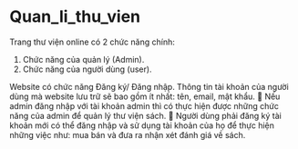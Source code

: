 # Quan_li_thu_vien
Trang thư viện online có 2 chức năng chính:
1. Chức năng của quản lý (Admin).
2. Chức năng của người dùng (user).

Website có chức năng Đăng ký/ Đăng nhập. Thông tin tài khoản của người dùng mà
website lưu trữ sẽ bao gồm ít nhất: tên, email, mật khẩu.
 Nếu admin đăng nhập với tài khoản admin thì có thực hiện được những chức năng
của admin để quản lý thư viện sách.
 Người dùng phải đăng ký tài khoản mới có thể đăng nhập và sử dụng tài khoản
của họ để thực hiện những việc như: mua bán và đưa ra nhận xét đánh giá về sách.
